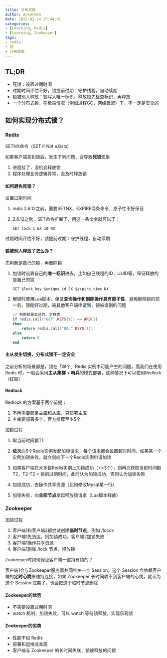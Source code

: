 ```yaml
---
title: 分布式锁
author: Ackerman
date: 2022-02-24 23:44:01
categories:
- [Learning, Redis]
- [Learning, Zookeeper]
tags:
- redis
- 锁
- 分布式锁
---
```


## TL;DR

- 死锁：设置过期时间
- 过期时间评估不好，锁提前过期：守护线程，自动续期
- 锁被别人释放：锁写入唯一标识，释放锁先检查标识，再释放
- 一个分布式锁，在极端情况（例如进程GC，网络延迟）下，不一定是安全的

<!-- more -->

## 如何实现分布式锁？

### Redis

SETNX命令（SET if Not eXists)

如果客户端拿到锁后，发生下列问题，会导致**死锁**现象

1. 进程挂了，没机会释放锁
2. 程序处理业务逻辑异常，没及时释放锁

#### 如何避免死锁？

设置过期时间

1. redis 2.6.12之前，需要SETNX，EXPIRE两条命令，原子性不好保证

2. 2.6.12之后，SET命令扩展了，用这一条命令就可以了：

   `SET lock 1 EX 10 NX`

过期时间评估不好，锁提前过期：守护线程，自动续期

#### 锁被别人释放了怎么办？

先判断是自己的锁，再删除锁

1. 加锁时设置自己的**唯一标识**进去，比如自己线程的ID，UUID等，保证释放的是自己的锁

   `SET $lock_key $unique_id EX $expire_time NX`

2. 解锁时使用Lua脚本，保证**查询操作和删除操作具有原子性**，避免删除锁的前一刻，锁刚好过期，被其他客户端申请到，锁被误删的问题

   ```lua
   // 判断锁是自己的，才释放
   if redis.call("GET",KEYS[1]) == ARG[1]
   then
       return redis.call("DEL",KEYS[1])
   else
       return 0
   end
   ```

#### 主从发生切换，分布式锁不一定安全

之前分析的场景都是，锁在「单个」Redis 实例中可能产生的问题，而我们在使用 Redis 时，一般会采用**主从集群 + 哨兵**的模式部署，这种情况下可以使用Redlock（红锁）

#### Redlock

Redlock 的方案基于两个前提：

1. 不再需要部署主库和从库，只部署主库
2. 主库要部署多个，官方推荐至少5个

加锁过程

1. 取当前时间戳T1

2. **依次**向5个Redis实例发起加锁请求，每个请求都会设置超时时间，如果某一个实例加锁失败，就立刻向下一个Redis实例申请加锁

3. 如果客户端在大多数Redis实例上加锁成功（>=3个），则再次获取当前时间戳T2，T2-T2 < 锁的过期时间，此时认为加锁成功，否则认为加锁失败

4. 加锁成功，去操作共享资源（比如修改Mysql某一行）

5. 加锁失败，向**全部节点**发起释放锁请求（Lua脚本释放）

   

### Zookeeper

加锁过程

1. 客户端1和客户端2都尝试创建**临时节点**，例如 /locck
2. 客户端1先到达，则加锁成功，客户端2加锁失败
3. 客户端1操作共享资源
4. 客户端1删除 /lock 节点，释放锁

Zookeeper时如何保证客户端一直持有锁的？

客户端1会与Zookeeper服务器共同维护一个 Session，这个 Session 会依赖客户端的**定时心跳**来维持连接，如果 Zookeeper 长时间收不到客户端的心跳，就认为这个 Session 过期了，也会把这个临时节点删除

#### Zookeeper的优势

- 不需要设置过期时间
- watch 机制，加锁失败，可以 watch 等待锁释放，实现乐观锁

#### Zookeeper的劣势

- 性能不如 Redis
- 部署和运维成本高
- 客户端与 Zookeeper 的长时间失联，锁被释放的问题

